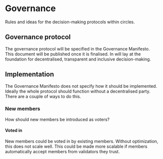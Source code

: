 # Governance
Rules and ideas for the decision-making protocols within circles.

## Governance protocol
The governance protocol will be specified in the Governance Manifesto. This document will be published once it is finalised. In will lay at the foundation for decentralised, transparent and inclusive decision-making.

## Implementation
The Governance Manifesto does not specify how it should be implemented. Ideally the whole protocol should function without a decentralised party. There are a couple of ways to do this.

### New members
How should new members be introduced as voters?

#### Voted in
New members could be voted in by existing members. Without optimization, this does not scale well. This could be made more scalable if members automatically accept members from validators they trust. 

